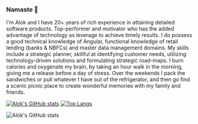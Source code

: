 ### Namaste :pray: 

I'm Alok and I have 20+ years of rich experience in attaining detailed software products. Top-performer and motivator who has the added advantage of technology as leverage to achieve timely results. I do possess a good technical knowledge of Angular, functional knowledge of retail lending (banks & NBFCs) and master data management domains. My skills include a strategic planner, skillful at identifying customer needs, utilizing technology-driven solutions and formulating strategic road-maps. I burn calories and oxygenate my brain, by taking an hour walk in the morning, giving me a release before a day of stress. Over the weekends I pack the sandwiches or pull whatever I have out of the refrigerator, and then go find a scenic picnic place to create wonderful memories with my family and friends.

[![Alok's GitHub stats](https://github-readme-stats.vercel.app/api?username=alok-nakhate)](https://github.com/alok-nakhate/github-readme-stats) 
[![Top Langs](https://github-readme-stats.vercel.app/api/top-langs/?username=alok-nakhate&layout=compact)](https://github.com/anuraghazra/github-readme-stats)

![Alok's GitHub stats](https://github-readme-stats.vercel.app/api?username=alok-nakhate&show_icons=true&include_all_commits=true&&hide=stars,issues)

<!--
**alok-nakhate/alok-nakhate** is a ✨ _special_ ✨ repository because its `README.md` (this file) appears on your GitHub profile.

Here are some ideas to get you started:

- 🔭 I’m currently working on ...
- 🌱 I’m currently learning ...
- 👯 I’m looking to collaborate on ...
- 🤔 I’m looking for help with ...
- 💬 Ask me about ...
- 📫 How to reach me: ...
- 😄 Pronouns: ...
- ⚡ Fun fact: ...
-->
